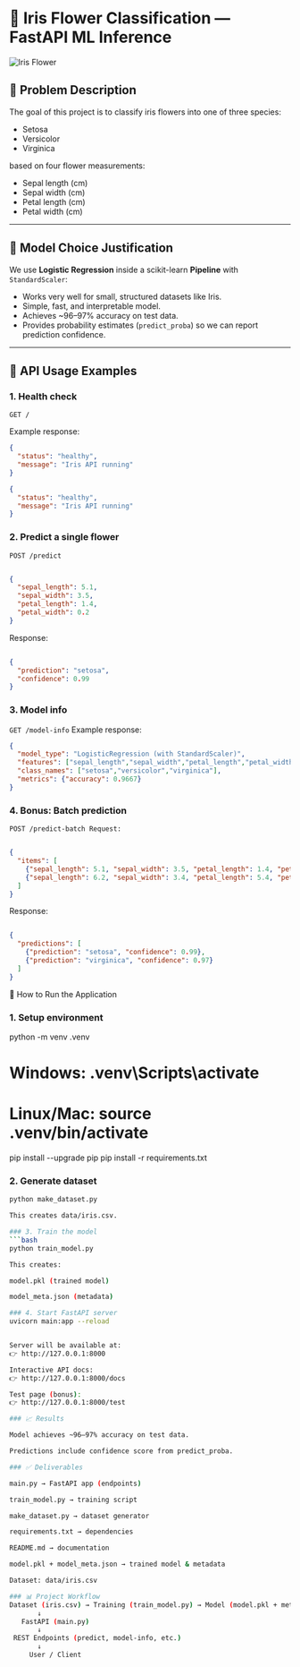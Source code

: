 # 🌸 Iris Flower Classification — FastAPI ML Inference  

![Iris Flower](https://upload.wikimedia.org/wikipedia/commons/4/41/Iris_versicolor_3.jpg)  

## 📝 Problem Description
The goal of this project is to classify iris flowers into one of three species:
- Setosa  
- Versicolor  
- Virginica  

based on four flower measurements:
- Sepal length (cm)  
- Sepal width (cm)  
- Petal length (cm)  
- Petal width (cm)  

---

## 🤖 Model Choice Justification
We use **Logistic Regression** inside a scikit-learn **Pipeline** with `StandardScaler`:
- Works very well for small, structured datasets like Iris.  
- Simple, fast, and interpretable model.  
- Achieves ~96–97% accuracy on test data.  
- Provides probability estimates (`predict_proba`) so we can report prediction confidence.  

---

## 📡 API Usage Examples

### 1. Health check
`GET /`  

Example response:
```json
{
  "status": "healthy",
  "message": "Iris API running"
}
```
```json
{
  "status": "healthy",
  "message": "Iris API running"
}
```
 ### 2. Predict a single flower
`POST /predict`

```json

{
  "sepal_length": 5.1,
  "sepal_width": 3.5,
  "petal_length": 1.4,
  "petal_width": 0.2
}
```
Response:
```json

{
  "prediction": "setosa",
  "confidence": 0.99
}
```
### 3. Model info 
`GET /model-info`
 Example response:
```json
{
  "model_type": "LogisticRegression (with StandardScaler)",
  "features": ["sepal_length","sepal_width","petal_length","petal_width"],
  "class_names": ["setosa","versicolor","virginica"],
  "metrics": {"accuracy": 0.9667}
}
```
### 4. Bonus: Batch prediction 
`POST /predict-batch Request:`
```json

{
  "items": [
    {"sepal_length": 5.1, "sepal_width": 3.5, "petal_length": 1.4, "petal_width": 0.2},
    {"sepal_length": 6.2, "sepal_width": 3.4, "petal_length": 5.4, "petal_width": 2.3}
  ]
}
```
Response:
```json

{
  "predictions": [
    {"prediction": "setosa", "confidence": 0.99},
    {"prediction": "virginica", "confidence": 0.97}
  ]
}
```
🚀 How to Run the Application

### 1. Setup environment
python -m venv .venv
# Windows: .venv\Scripts\activate
# Linux/Mac: source .venv/bin/activate
pip install --upgrade pip
pip install -r requirements.txt

### 2. Generate dataset
```bash
python make_dataset.py

This creates data/iris.csv.

### 3. Train the model
```bash
python train_model.py

This creates:

model.pkl (trained model)

model_meta.json (metadata)

### 4. Start FastAPI server
uvicorn main:app --reload


Server will be available at:
👉 http://127.0.0.1:8000

Interactive API docs:
👉 http://127.0.0.1:8000/docs

Test page (bonus):
👉 http://127.0.0.1:8000/test

### 📈 Results

Model achieves ~96–97% accuracy on test data.

Predictions include confidence score from predict_proba.

### ✅ Deliverables

main.py → FastAPI app (endpoints)

train_model.py → training script

make_dataset.py → dataset generator

requirements.txt → dependencies

README.md → documentation

model.pkl + model_meta.json → trained model & metadata

Dataset: data/iris.csv

### 📊 Project Workflow
Dataset (iris.csv) → Training (train_model.py) → Model (model.pkl + meta.json)
       ↓
   FastAPI (main.py)
       ↓
 REST Endpoints (predict, model-info, etc.)
       ↓
     User / Client
